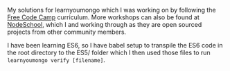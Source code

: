 My solutions for learnyoumongo which I was working on by following the [Free Code Camp](https://freecodecamp.com) curriculum. More workshops can also be found at [NodeSchool](http://nodeschool.io/), which I and working through as they are open sourced projects from other community members.

I have been learning ES6, so I have babel setup to transpile the ES6 code in the root directory to the ES5/ folder which I then used those files to run `learnyoumongo verify [filename]`.